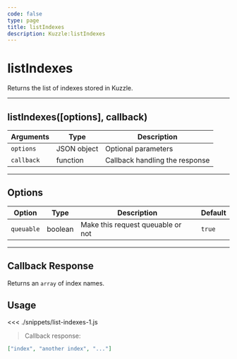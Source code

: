 ```yaml
---
code: false
type: page
title: listIndexes
description: Kuzzle:listIndexes
---
```


# listIndexes

Returns the list of indexes stored in Kuzzle.

---

## listIndexes([options], callback)

| Arguments  | Type        | Description                    |
| ---------- | ----------- | ------------------------------ |
| `options`  | JSON object | Optional parameters            |
| `callback` | function    | Callback handling the response |

---

## Options

| Option     | Type    | Description                       | Default |
| ---------- | ------- | --------------------------------- | ------- |
| `queuable` | boolean | Make this request queuable or not | `true`  |

---

## Callback Response

Returns an `array` of index names.

## Usage

<<< ./snippets/list-indexes-1.js

> Callback response:

```json
["index", "another index", "..."]
```
